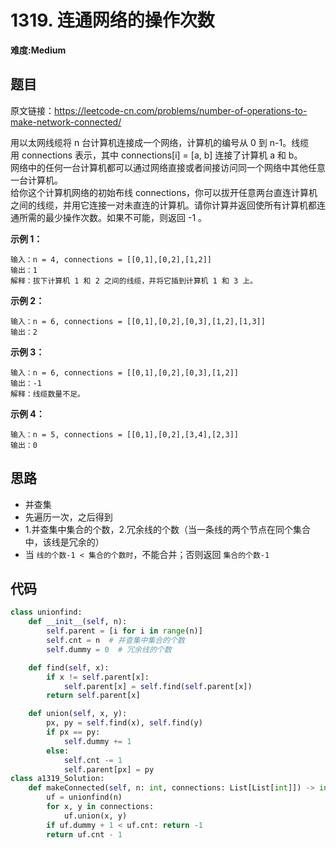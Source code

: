 # 1319. 连通网络的操作次数
**难度:Medium**
## 题目
原文链接：https://leetcode-cn.com/problems/number-of-operations-to-make-network-connected/

用以太网线缆将 n 台计算机连接成一个网络，计算机的编号从 0 到 n-1。线缆用 connections 表示，其中 connections[i] = [a, b] 连接了计算机 a 和 b。  
网络中的任何一台计算机都可以通过网络直接或者间接访问同一个网络中其他任意一台计算机。  
给你这个计算机网络的初始布线 connections，你可以拔开任意两台直连计算机之间的线缆，并用它连接一对未直连的计算机。请你计算并返回使所有计算机都连通所需的最少操作次数。如果不可能，则返回 -1 。 

**示例 1：**
```
输入：n = 4, connections = [[0,1],[0,2],[1,2]]
输出：1
解释：拔下计算机 1 和 2 之间的线缆，并将它插到计算机 1 和 3 上。
```
**示例 2：**
```
输入：n = 6, connections = [[0,1],[0,2],[0,3],[1,2],[1,3]]
输出：2
```
**示例 3：**
```
输入：n = 6, connections = [[0,1],[0,2],[0,3],[1,2]]
输出：-1
解释：线缆数量不足。
```
**示例 4：**
```
输入：n = 5, connections = [[0,1],[0,2],[3,4],[2,3]]
输出：0
```

## 思路
* 并查集
* 先遍历一次，之后得到
* 1.并查集中集合的个数，2.冗余线的个数（当一条线的两个节点在同个集合中，该线是冗余的）
* 当 `线的个数-1 < 集合的个数时`，不能合并；否则返回 `集合的个数-1`

## 代码
```python
class unionfind:
    def __init__(self, n):
        self.parent = [i for i in range(n)]
        self.cnt = n  # 并查集中集合的个数
        self.dummy = 0  # 冗余线的个数

    def find(self, x):
        if x != self.parent[x]:
            self.parent[x] = self.find(self.parent[x])
        return self.parent[x]

    def union(self, x, y):
        px, py = self.find(x), self.find(y)
        if px == py:
            self.dummy += 1
        else:
            self.cnt -= 1
            self.parent[px] = py
class a1319_Solution:
    def makeConnected(self, n: int, connections: List[List[int]]) -> int:
        uf = unionfind(n)
        for x, y in connections:
            uf.union(x, y)
        if uf.dummy + 1 < uf.cnt: return -1
        return uf.cnt - 1
```
